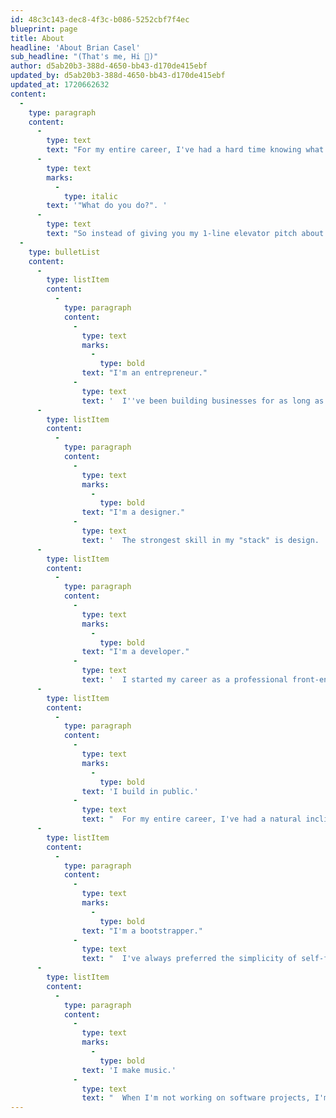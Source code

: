 ```yaml
---
id: 48c3c143-dec8-4f3c-b086-5252cbf7f4ec
blueprint: page
title: About
headline: 'About Brian Casel'
sub_headline: "(That's me, Hi 👋)"
author: d5ab20b3-388d-4650-bb43-d170de415ebf
updated_by: d5ab20b3-388d-4650-bb43-d170de415ebf
updated_at: 1720662632
content:
  -
    type: paragraph
    content:
      -
        type: text
        text: "For my entire career, I've had a hard time knowing what to say when someone asks me, "
      -
        type: text
        marks:
          -
            type: italic
        text: '"What do you do?". '
      -
        type: text
        text: "So instead of giving you my 1-line elevator pitch about me, I'll give it to you in bullet list form (my favorite):"
  -
    type: bulletList
    content:
      -
        type: listItem
        content:
          -
            type: paragraph
            content:
              -
                type: text
                marks:
                  -
                    type: bold
                text: "I'm an entrepreneur."
              -
                type: text
                text: '  I''ve been building businesses for as long as I can remember.  I became "unemployable" in 2008 when I left my last salary job to go freelance as a web designer, and I''ve been building businesses on the internet ever since.'
      -
        type: listItem
        content:
          -
            type: paragraph
            content:
              -
                type: text
                marks:
                  -
                    type: bold
                text: "I'm a designer."
              -
                type: text
                text: '  The strongest skill in my "stack" is design.  Specifically, user interface design.  I''ve always been obsessed with how a user experiences a web application.  CSS is my design medium of choice :)'
      -
        type: listItem
        content:
          -
            type: paragraph
            content:
              -
                type: text
                marks:
                  -
                    type: bold
                text: "I'm a developer."
              -
                type: text
                text: '  I started my career as a professional front-end developer but later expanded to become a full stack developer (I build apps using Ruby on Rails, mostly.)'
      -
        type: listItem
        content:
          -
            type: paragraph
            content:
              -
                type: text
                marks:
                  -
                    type: bold
                text: 'I build in public.'
              -
                type: text
                text: "  For my entire career, I've had a natural inclination to share as much of work in public — through my podcasts, Twitter, my newsletter, or on YouTube.  Why?  Because we're incredibly lucky to work in an industry that shares so openly and helps eachother level up.  It's only right to contribute my part."
      -
        type: listItem
        content:
          -
            type: paragraph
            content:
              -
                type: text
                marks:
                  -
                    type: bold
                text: "I'm a bootstrapper."
              -
                type: text
                text: "  I've always preferred the simplicity of self-funding all of my businesses by focusing on revenue and profitability.  Build a thing and sell it.  Simple.  A few years back I took a (relatively) small investment for one of my businesses (Clarityflow) but remained bootstrapped for everything else."
      -
        type: listItem
        content:
          -
            type: paragraph
            content:
              -
                type: text
                marks:
                  -
                    type: bold
                text: 'I make music.'
              -
                type: text
                text: "  When I'm not working on software projects, I'm often working on music projects in my home production studio.  I'm a lifelong guitarist, songwriter, and hobby music production.  Someday I hope to publish some songs.  Someday. "
---
```

